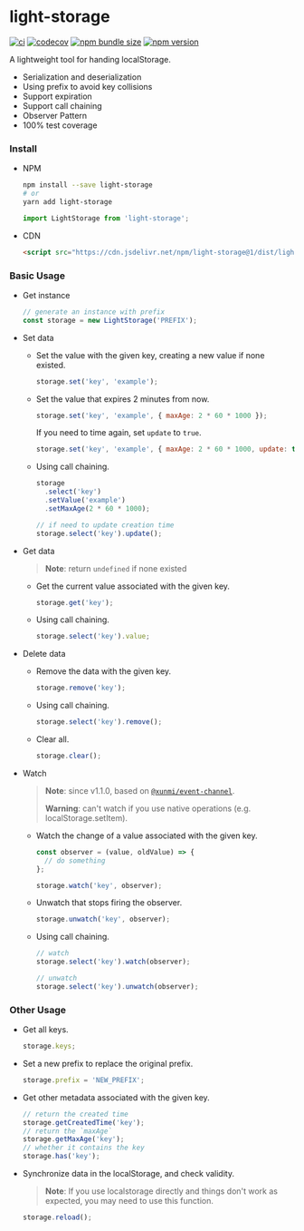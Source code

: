 # light-storage

[![ci](https://img.shields.io/github/workflow/status/xunmi1/light-storage/CI?style=flat-square&logo=github)](https://github.com/xunmi1/light-storage/actions?query=workflow%3ACI)
[![codecov](https://img.shields.io/codecov/c/github/xunmi1/light-storage?style=flat-square&logo=codecov)](https://codecov.io/gh/xunmi1/light-storage)
[![npm bundle size](https://img.shields.io/bundlephobia/minzip/light-storage?style=flat-square)](https://www.npmjs.com/package/light-storage)
[![npm version](https://img.shields.io/npm/v/light-storage?&style=flat-square&logo=npm)](https://www.npmjs.com/package/light-storage)

A lightweight tool for handing localStorage.

- Serialization and deserialization
- Using prefix to avoid key collisions
- Support expiration
- Support call chaining
- Observer Pattern
- 100% test coverage

### Install

- NPM

  ```bash
  npm install --save light-storage
  # or
  yarn add light-storage
  ```

  ```js
  import LightStorage from 'light-storage';
  ```

- CDN

  ```html
  <script src="https://cdn.jsdelivr.net/npm/light-storage@1/dist/light-storage.umd.min.js"></script>
  ```

### Basic Usage

- Get instance

  ```js
  // generate an instance with prefix
  const storage = new LightStorage('PREFIX');
  ```

- Set data

  - Set the value with the given key, creating a new value if none existed.

    ```js
    storage.set('key', 'example');
    ```

  - Set the value that expires 2 minutes from now.

    ```js
    storage.set('key', 'example', { maxAge: 2 * 60 * 1000 });
    ```

    If you need to time again, set `update` to `true`.

    ```js
    storage.set('key', 'example', { maxAge: 2 * 60 * 1000, update: true });
    ```

  - Using call chaining.

    ```js
    storage
      .select('key')
      .setValue('example')
      .setMaxAge(2 * 60 * 1000);

    // if need to update creation time
    storage.select('key').update();
    ```

- Get data

  > **Note**: return `undefined` if none existed

  - Get the current value associated with the given key.

    ```js
    storage.get('key');
    ```

  - Using call chaining.

    ```js
    storage.select('key').value;
    ```

- Delete data

  - Remove the data with the given key.

    ```js
    storage.remove('key');
    ```

  - Using call chaining.

    ```js
    storage.select('key').remove();
    ```

  - Clear all.

    ```js
    storage.clear();
    ```

- Watch

  > **Note**: since v1.1.0, based on [`@xunmi/event-channel`](https://github.com/xunmi1/event-channel).
  >
  > **Warning**: can't watch if you use native operations (e.g. localStorage.setItem).

  - Watch the change of a value associated with the given key.

    ```js
    const observer = (value, oldValue) => {
      // do something
    };

    storage.watch('key', observer);
    ```

  - Unwatch that stops firing the observer.

    ```js
    storage.unwatch('key', observer);
    ```

  - Using call chaining.

    ```js
    // watch
    storage.select('key').watch(observer);

    // unwatch
    storage.select('key').unwatch(observer);
    ```

### Other Usage

- Get all keys.

  ```js
  storage.keys;
  ```

- Set a new prefix to replace the original prefix.

  ```js
  storage.prefix = 'NEW_PREFIX';
  ```

- Get other metadata associated with the given key.

  ```js
  // return the created time
  storage.getCreatedTime('key');
  // return the `maxAge`
  storage.getMaxAge('key');
  // whether it contains the key
  storage.has('key');
  ```

- Synchronize data in the localStorage, and check validity.

  > **Note**: If you use localstorage directly and things don't work as expected, you may need to use this function.

  ```js
  storage.reload();
  ```
